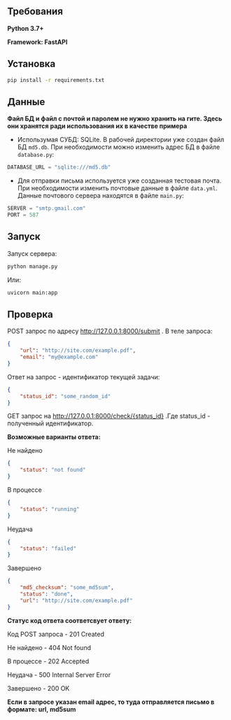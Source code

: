 ## Требования

**Python 3.7+**

**Framework: FastAPI**

## Установка

```bash
pip install -r requirements.txt
```

## Данные

**Файл БД и файл с почтой и паролем не нужно хранить на гите. Здесь они хранятся ради использования их в качестве примера**

* Использумая СУБД: SQLite. В рабочей директории уже создан файл БД `md5.db`. При необходимости можно изменить адрес БД в файле `database.py`:

```Python
DATABASE_URL = "sqlite:///md5.db"
```

* Для отправки письма используется уже созданная тестовая почта. При необходимости изменить почтовые данные в файле `data.yml`. Данные почтового сервера находятся в файле `main.py`:

```Python
SERVER = "smtp.gmail.com"
PORT = 587
```

## Запуск

Запуск сервера:

```bash
python manage.py
```

Или:

```bash
uvicorn main:app
```

## Проверка

POST запрос по адресу http://127.0.0.1:8000/submit . В теле запроса:

```JSON
{
	"url": "http://site.com/example.pdf",
	"email": "my@example.com"
}
```

Ответ на запрос - идентификатор текущей задачи:

```JSON
{
	"status_id": "some_random_id"
}
```

GET запрос на http://127.0.0.1:8000/check/{status_id} .Где status_id - полученный идентификатор.

**Возможные варианты ответа:**

Не найдено

```JSON
{
	"status": "not found"
}
```

В процессе

```JSON
{
	"status": "running"
}
```

Неудача

```JSON
{
	"status": "failed"
}
```

Завершено

```JSON
{
	"md5_checksum": "some_md5sum",
	"status": "done",
	"url": "http://site.com/example.pdf"
}
```

**Статус код ответа соответсвует ответу:**

Код POST запроса - 201 Created

Не найдено - 404 Not found

В процессе - 202 Accepted

Неудача - 500 Internal Server Error

Завершено - 200 OK

**Если в запросе указан email адрес, то туда отправляется письмо в формате: url, md5sum**
